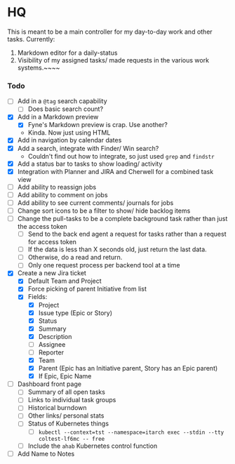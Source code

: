 # HQ

This is meant to be a main controller for my day-to-day work and other tasks. Currently:

1. Markdown editor for a daily-status
2. Visibility of my assigned tasks/ made requests in the various work systems.~~~~

### Todo

* [ ] Add in a `@tag` search capability
  * [ ] Does basic search count?
* [x] Add in a Markdown preview 
  * [x] Fyne's Markdown preview is crap. Use another?
  * Kinda. Now just using HTML
* [x] Add in navigation by calendar dates
* [x] Add a search, integrate with Finder/ Win search?
  * Couldn't find out how to integrate, so just used `grep` and `findstr`
* [x] Add a status bar to tasks to show loading/ activity
* [x] Integration with Planner and JIRA and Cherwell for a combined task view
* [ ] Add ability to reassign jobs
* [ ] Add ability to comment on jobs
* [ ] Add ability to see current comments/ journals for jobs
* [ ] Change sort icons to be a filter to show/ hide backlog items
* [ ] Change the pull-tasks to be a complete background task rather than just the access token
  * [ ] Send to the back end agent a request for tasks rather than a request for access token
  * [ ] If the data is less than X seconds old, just return the last data.
  * [ ] Otherwise, do a read and return.
  * [ ] Only one request process per backend tool at a time
* [x] Create a new Jira ticket
  * [x] Default Team and Project
  * [x] Force picking of parent Initiative from list
  * [x] Fields: 
    * [x] Project
    * [x] Issue type (Epic or Story)
    * [x] Status
    * [x] Summary
    * [x] Description
    * [ ] Assignee
    * [ ] Reporter
    * [x] Team
    * [x] Parent (Epic has an Initiative parent, Story has an Epic parent)
    * [x] If Epic, Epic Name
* [ ] Dashboard front page
  * [ ] Summary of all open tasks
  * [ ] Links to individual task groups
  * [ ] Historical burndown
  * [ ] Other links/ personal stats
  * [ ] Status of Kubernetes things
    * [ ] `kubectl --context=tst --namespace=itarch exec --stdin --tty coltest-lf6mc -- free`
  * [ ] Include the `ahab` Kubernetes control function
* [ ] Add Name to Notes